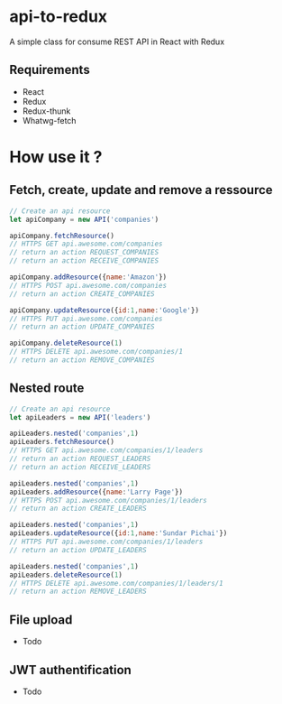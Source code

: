 # api-to-redux
A simple class for consume REST API in React with Redux

## Requirements
- React
- Redux
- Redux-thunk
- Whatwg-fetch

# How use it ?
## Fetch, create, update and remove a ressource

```javascript
// Create an api resource
let apiCompany = new API('companies')
```

```javascript
apiCompany.fetchResource()
// HTTPS GET api.awesome.com/companies
// return an action REQUEST_COMPANIES
// return an action RECEIVE_COMPANIES
```

```javascript
apiCompany.addResource({name:'Amazon'})
// HTTPS POST api.awesome.com/companies
// return an action CREATE_COMPANIES
```

```javascript
apiCompany.updateResource({id:1,name:'Google'})
// HTTPS PUT api.awesome.com/companies
// return an action UPDATE_COMPANIES
```

```javascript
apiCompany.deleteResource(1)
// HTTPS DELETE api.awesome.com/companies/1
// return an action REMOVE_COMPANIES
```
## Nested route
```javascript
// Create an api resource
let apiLeaders = new API('leaders')
```

```javascript
apiLeaders.nested('companies',1)
apiLeaders.fetchResource()
// HTTPS GET api.awesome.com/companies/1/leaders
// return an action REQUEST_LEADERS
// return an action RECEIVE_LEADERS
```

```javascript
apiLeaders.nested('companies',1)
apiLeaders.addResource({name:'Larry Page'})
// HTTPS POST api.awesome.com/companies/1/leaders
// return an action CREATE_LEADERS
```

```javascript
apiLeaders.nested('companies',1)
apiLeaders.updateResource({id:1,name:'Sundar Pichai'})
// HTTPS PUT api.awesome.com/companies/1/leaders
// return an action UPDATE_LEADERS
```

```javascript
apiLeaders.nested('companies',1)
apiLeaders.deleteResource(1)
// HTTPS DELETE api.awesome.com/companies/1/leaders/1
// return an action REMOVE_LEADERS
```

## File upload
- Todo

## JWT authentification
- Todo
